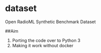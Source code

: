 # dataset
Open RadioML Synthetic Benchmark Dataset

##Aim 

1) Porting the code over to Python 3 
2) Making it work without docker
